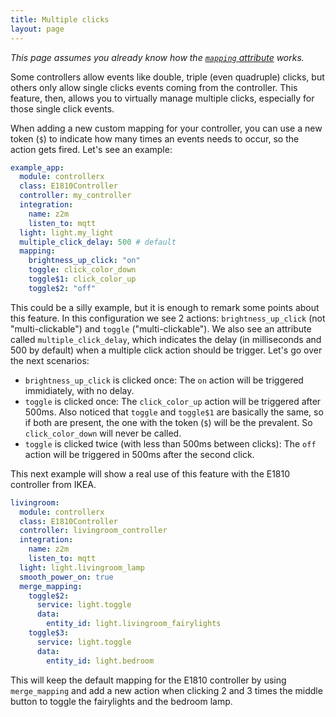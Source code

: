 ```yaml
---
title: Multiple clicks
layout: page
---
```


_This page assumes you already know how the [`mapping` attribute](custom-controllers) works._

Some controllers allow events like double, triple (even quadruple) clicks, but others only allow single clicks events coming from the controller. This feature, then, allows you to virtually manage multiple clicks, especially for those single click events.

When adding a new custom mapping for your controller, you can use a new token (`$`) to indicate how many times an events needs to occur, so the action gets fired. Let's see an example:

```yaml
example_app:
  module: controllerx
  class: E1810Controller
  controller: my_controller
  integration:
    name: z2m
    listen_to: mqtt
  light: light.my_light
  multiple_click_delay: 500 # default
  mapping:
    brightness_up_click: "on"
    toggle: click_color_down
    toggle$1: click_color_up
    toggle$2: "off" 
```

This could be a silly example, but it is enough to remark some points about this feature. In this configuration we see 2 actions: `brightness_up_click` (not "multi-clickable") and `toggle` ("multi-clickable"). We also see an attribute called `multiple_click_delay`, which indicates the delay (in milliseconds and 500 by default) when a multiple click action should be trigger. Let's go over the next scenarios:
- `brightness_up_click` is clicked once: The `on` action will be triggered immidiately, with no delay.
- `toggle` is clicked once: The `click_color_up` action will be triggered after 500ms. Also noticed that `toggle` and `toggle$1` are basically the same, so if both are present, the one with the token (`$`) will be the prevalent. So `click_color_down` will never be called.
- `toggle` is clicked twice (with less than 500ms between clicks): The `off` action will be triggered in 500ms after the second click.

This next example will show a real use of this feature with the E1810 controller from IKEA.

```yaml
livingroom:
  module: controllerx
  class: E1810Controller
  controller: livingroom_controller
  integration: 
    name: z2m
    listen_to: mqtt
  light: light.livingroom_lamp
  smooth_power_on: true
  merge_mapping:
    toggle$2:
      service: light.toggle
      data:
        entity_id: light.livingroom_fairylights
    toggle$3:
      service: light.toggle
      data:
        entity_id: light.bedroom
```

This will keep the default mapping for the E1810 controller by using `merge_mapping` and add a new action when clicking 2 and 3 times the middle button to toggle the fairylights and the bedroom lamp.
